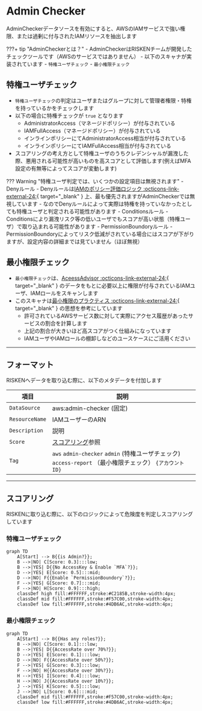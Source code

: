 # Admin Checker

AdminCheckerデータソースを有効にすると、AWSのIAMサービスで強い権限、または過剰に付与されたIAMリソースを抽出します

???+ tip "AdminCheckerとは？"
    - AdminCheckerはRISKENチームが開発したチェックツールです（AWSのサービスではありません）
    - 以下のスキャナが実装されています
        - `特権ユーザチェック`
        - `最小権限チェック`

## 特権ユーザチェック

- `特権ユーザチェック`の判定はユーザまたはグループに対して管理者権限・特権を持っているかをチェックします
- 以下の場合に特権チェックが `true` となります
    - AdministratorAccess（マネージドポリシー）が付与されている
    - IAMFullAccess（マネージドポリシー）が付与されている
    - インラインポリシーにてAdministratorAccess相当が付与されている
    - インラインポリシーにてIAMFullAccess相当が付与されている
- スコアリングの考え方として特権ユーザのうちクレデンシャルが漏洩した際、悪用される可能性が高いものを高スコアとして評価します(例えばMFA設定の有無等によってスコアが変動します)

??? Warning "特権ユーザ判定では、いくつかの設定項目は無視されます"
    - Denyルール
        - Denyルールは[IAMのポリシー評価ロジック :octicons-link-external-24:](https://docs.aws.amazon.com/IAM/latest/UserGuide/reference_policies_evaluation-logic.html){ target="_blank" } 上、最も優先されますがAdminCheckerでは無視しています
        - なのでDenyルールによって実際は特権を持っていなかったとしても特権ユーザと判定される可能性があります
    - Conditionsルール
        - Conditionsにより漏洩リスク等の低いユーザでもスコアが高い状態（特権ユーザ）で取り込まれる可能性があります
    - PermissionBoundoryルール
        - PermissionBoundoryによってリスク低減がされている場合にはスコアが下がりますが、設定内容の詳細までは見ていません（ほぼ無視）

## 最小権限チェック

- `最小権限チェック`は、[AceessAdvisor :octicons-link-external-24:](https://docs.aws.amazon.com/IAM/latest/UserGuide/access_policies_access-advisor-view-data.html){ target="_blank" } のデータをもとに必要以上に権限が付与されているIAMユーザ、IAMロールをスキャンします
- このスキャナは[最小権限のプラクティス :octicons-link-external-24:](https://docs.aws.amazon.com/IAM/latest/UserGuide/best-practices.html){ target="_blank" } の思想を参考にしています
    - 許可されているAWSサービス数に対して実際にアクセス履歴があったサービスの割合を計算します
    - 上記の割合が大きいほど高スコアがつく仕組みになっています
    - IAMユーザやIAMロールの棚卸しなどのユースケースにご活用ください


---

## フォーマット

RISKENへデータを取り込む際に、以下のメタデータを付加します

| 項目           | 説明                                                                                                     |
| -------------- | -------------------------------------------------------------------------------------------------------- |
| `DataSource`   | aws:admin-checker (固定)                                                                                 |
| `ResourceName` | IAMユーザーのARN                                                                                         |
| `Description`  | 説明                                                                                                     |
| `Score`        | [スコアリング](/aws/adminchecker/#_4)参照                                                                |
| `Tag`          | `aws` `admin-checker` `admin` (特権ユーザチェック) `access-report` （最小権限チェック） `{アカウントID}` |

---

## スコアリング

RISKENに取り込む際に、以下のロジックによって危険度を判定しスコアリングしています

### 特権ユーザチェック

```mermaid
graph TD
    A[Start] --> B{{is Admin?}};
    B -->|NO| C[Score: 0.3]:::low;
    B -->|YES| D{{No AccessKey & Enable `MFA`?}};
    D -->|YES| E[Score: 0.5]:::mid;
    D -->|NO| F{{Enable `PermissionBoundory`?}};
    F -->|YES| G[Score: 0.7]:::mid;
    F -->|NO| H[Score: 0.9]:::high;
    classDef high fill:#FFFFFF,stroke:#C2185B,stroke-width:4px;
    classDef mid fill:#FFFFFF,stroke:#F57C00,stroke-width:4px;
    classDef low fill:#FFFFFF,stroke:#4DB6AC,stroke-width:4px;
```

### 最小権限チェック

```mermaid
graph TD
    A[Start] --> B{{Has any roles?}};
    B -->|NO| C[Score: 0.1]:::low;
    B -->|YES| D{{AccessRate over 70%?}};
    D -->|YES| E[Score: 0.1]:::low;
    D -->|NO| F{{AccessRate over 50%?}};
    F -->|YES| G[Score: 0.3]:::low;
    F -->|NO| H{{AccessRate over 30%?}};
    H -->|YES| I[Score: 0.4]:::low;
    H -->|NO| J{{AccessRate over 10%?}};
    J -->|YES| K[Score: 0.5]:::low;
    J -->|NO| L[Score: 0.6]:::mid;
    classDef mid fill:#FFFFFF,stroke:#F57C00,stroke-width:4px;
    classDef low fill:#FFFFFF,stroke:#4DB6AC,stroke-width:4px;
```
